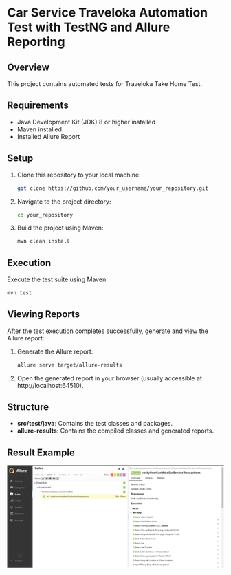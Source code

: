 # Car Service Traveloka Automation Test with TestNG and Allure Reporting

## Overview
This project contains automated tests for Traveloka Take Home Test.

## Requirements
- Java Development Kit (JDK) 8 or higher installed
- Maven installed
- Installed Allure Report

## Setup
1. Clone this repository to your local machine:

    ```bash
    git clone https://github.com/your_username/your_repository.git
    ```

2. Navigate to the project directory:

    ```bash
    cd your_repository
    ```

3. Build the project using Maven:

    ```bash
    mvn clean install
    ```

## Execution
Execute the test suite using Maven:

```bash
mvn test
```

## Viewing Reports
After the test execution completes successfully, generate and view the Allure report:

1. Generate the Allure report:

    ```bash
    allure serve target/allure-results
    ```

2. Open the generated report in your browser (usually accessible at http://localhost:64510).

## Structure
- **src/test/java**: Contains the test classes and packages.
- **allure-results**: Contains the compiled classes and generated reports.

## Result Example
![Sample Report](img.png)


